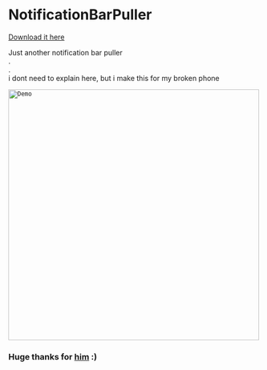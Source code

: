 # NotificationBarPuller

[Download it here](https://github.com/lleans/NotificationBarPuller/blob/master/app/release/app-release.apk?raw=true)

Just another notification bar puller
<br/>.
<br/>.
<br/>
i dont need to explain here, but i make this for my broken phone

<code><img height=500 src="https://github.com/lleans/NotificationBarPuller/blob/master/.github/ezgif.com-gif-maker.gif?raw=true" alt="Demo"></code>

### Huge thanks for [him](https://stackoverflow.com/questions/14320390/how-to-drop-down-status-bar-programmatically-android) :)
